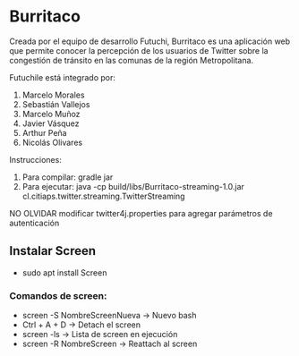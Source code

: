 # Burritaco

Creada por el equipo de desarrollo Futuchi, Burritaco es una aplicación web que permite conocer la percepción de los usuarios de Twitter sobre la congestión de tránsito en las comunas de la región Metropolitana.

Futuchile está integrado por:

1. Marcelo Morales
2. Sebastián Vallejos
3. Marcelo Muñoz
4. Javier Vásquez
5. Arthur Peña
6. Nicolás Olivares

Instrucciones:
1. Para compilar: gradle jar
2. Para ejecutar: java -cp build/libs/Burritaco-streaming-1.0.jar cl.citiaps.twitter.streaming.TwitterStreaming

NO OLVIDAR modificar twitter4j.properties para agregar parámetros de autenticación

## Instalar Screen
* sudo apt install Screen
### Comandos de screen: 
* screen -S NombreScreenNueva -> Nuevo bash
* Ctrl + A + D -> Detach el screen
* screen -ls -> Lista de screen en ejecución
* screen -R NombreScreen -> Reattach al screen

